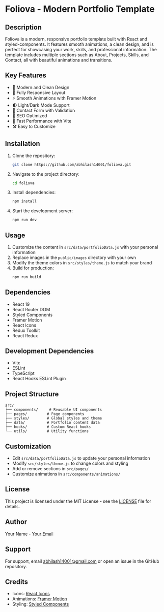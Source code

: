 # Foliova - Modern Portfolio Template

## Description
Foliova is a modern, responsive portfolio template built with React and styled-components. It features smooth animations, a clean design, and is perfect for showcasing your work, skills, and professional information. The template includes multiple sections such as About, Projects, Skills, and Contact, all with beautiful animations and transitions.

## Key Features
- 🎨 Modern and Clean Design
- 📱 Fully Responsive Layout
- ⚡ Smooth Animations with Framer Motion
- 🌓 Light/Dark Mode Support
- 📝 Contact Form with Validation
- 🎯 SEO Optimized
- 🚀 Fast Performance with Vite
- 🛠️ Easy to Customize

## Installation
1. Clone the repository:
   ```bash
   git clone https://github.com/abhilash14001/foliova.git
   ```
2. Navigate to the project directory:
   ```bash
   cd foliova
   ```
3. Install dependencies:
   ```bash
   npm install
   ```
4. Start the development server:
   ```bash
   npm run dev
   ```

## Usage
1. Customize the content in `src/data/portfolioData.js` with your personal information
2. Replace images in the `public/images` directory with your own
3. Modify the theme colors in `src/styles/theme.js` to match your brand
4. Build for production:
   ```bash
   npm run build
   ```

## Dependencies
- React 19
- React Router DOM
- Styled Components
- Framer Motion
- React Icons
- Redux Toolkit
- React Redux

## Development Dependencies
- Vite
- ESLint
- TypeScript
- React Hooks ESLint Plugin

## Project Structure
```
src/
├── components/     # Reusable UI components
├── pages/         # Page components
├── styles/        # Global styles and theme
├── data/          # Portfolio content data
├── hooks/         # Custom React hooks
└── utils/         # Utility functions
```

## Customization
- Edit `src/data/portfolioData.js` to update your personal information
- Modify `src/styles/theme.js` to change colors and styling
- Add or remove sections in `src/pages/`
- Customize animations in `src/components/animations/`

## License
This project is licensed under the MIT License - see the [LICENSE](LICENSE) file for details.

## Author
Your Name - [Your Email](mailto:abhilash14001@gmail.com)

## Support
For support, email [abhilash14001@gmail.com](mailto:abhilash14001@gmail.com) or open an issue in the GitHub repository.

## Credits
- Icons: [React Icons](https://react-icons.github.io/react-icons/)
- Animations: [Framer Motion](https://www.framer.com/motion/)
- Styling: [Styled Components](https://styled-components.com/)
